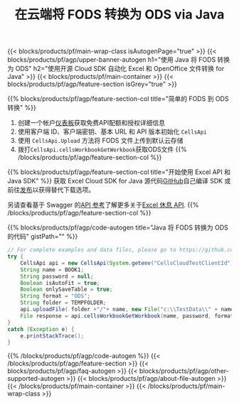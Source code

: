 ﻿---
title: 在云端将 FODS 转换为 ODS via Java
description: 使用 REST API 和开源 Java SDK 创建、编辑或转换 Excel 文件
url: /zh/java/conversion/fods-to-ods/
family: cells
platformtag: java
feature: conversion
informat: FODS
outformat: ODS
platform: Java
otherformats: TXT DIF FODS XLSB XLSX SVG MD XLTM XML XPS MHTML PDF XLSM TIFF CSV XLTX 
---
{{< blocks/products/pf/main-wrap-class isAutogenPage="true" >}}
{{< blocks/products/pf/agp/upper-banner-autogen h1="使用 Java 将 FODS 转换为 ODS" h2="使用开源 Cloud SDK 自动化 Excel 和 OpenOffice 文件转换 for Java" >}}
{{< blocks/products/pf/main-container >}}
{{< blocks/products/pf/agp/feature-section isGrey="true" >}}

{{% blocks/products/pf/agp/feature-section-col title="简单的 FODS 到 ODS 转换" %}}
1. 创建一个帐户<a href="https://dashboard.aspose.cloud/">仪表板</a>获取免费API配额和授权详细信息
1. 使用客户端 ID、客户端密钥、基本 URL 和 API 版本初始化 ```CellsApi```
1. 使用 ```CellsApi.Upload``` 方法将 FODS 文件上传到默认云存储
1. 拨打```CellsApi.cellsWorkbookGetWorkbook```获取ODS文件
{{% /blocks/products/pf/agp/feature-section-col %}}

{{% blocks/products/pf/agp/feature-section-col title="开始使用 Excel API 和 Java SDK" %}}
获取 Excel Cloud SDK for Java 源代码[GitHub](https://github.com/aspose-cells-cloud/aspose-cells-cloud-java)自己编译 SDK 或前往[发布](https://releases.aspose.cloud/)以获得替代下载选项。

另请查看基于 Swagger 的[API 参考](https://apireference.aspose.cloud/cells/)了解更多关于[Excel 休息 API](https://products.aspose.cloud/cells/curl/).
{{% /blocks/products/pf/agp/feature-section-col %}}

{{% blocks/products/pf/agp/code-autogen title="Java 将 FODS 转换为 ODS 的代码" gistPath="" %}}
```java
// For complete examples and data files, please go to https://github.com/aspose-cells-cloud/aspose-cells-cloud-java/
try {
    CellsApi api = new CellsApi(System.getenv("CellsCloudTestClientId"), System.getenv("CellsCloudTestClientSecret"), "v3.0", System.getenv("CellsCloudTestApiBaseUrl"));
    String name = BOOK1;
    String password = null;
    Boolean isAutoFit = true;
    Boolean onlySaveTable = true;
    String format = "ODS";
    String folder = TEMPFOLDER;
    api.uploadFile( folder +"/"+ name, new File("c:\\TestData\\" + name) , null);
    File response = api.cellsWorkbookGetWorkbook(name, password, format, isAutoFit, onlySaveTable, folder, null, null);
}
catch (Exception e) {
    e.printStackTrace();
}
```
{{% /blocks/products/pf/agp/code-autogen %}}
{{< /blocks/products/pf/agp/feature-section >}}
{{< blocks/products/pf/agp/faq-autogen >}}
{{< blocks/products/pf/agp/other-supported-autogen >}}
{{< blocks/products/pf/agp/about-file-autogen >}}
{{< /blocks/products/pf/main-container >}}
{{< /blocks/products/pf/main-wrap-class >}}